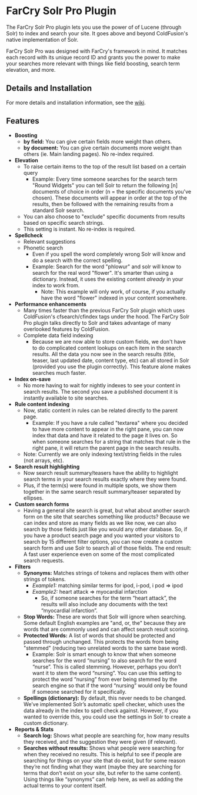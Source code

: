 # FarCry Solr Pro Plugin

The FarCry Solr Pro plugin lets you use the power of of Lucene (through Solr) to index and search your site.  It goes above and beyond ColdFusion's native implementation of Solr.

FarCry Solr Pro was designed with FarCry's framework in mind.  It matches each record with its unique record ID and grants you the power to make your searches more relevant with things like field boosting, search term elevation, and more.

## Details and Installation

For more details and installation information, see the [wiki](https://bitbucket.org/jeffcoughlin/farcrysolrpro/wiki/Home "FarCry Solr Pro Wiki").

## Features
* **Boosting**
    * **by field:** You can give certain fields more weight than others.
    * **by document:** You can give certain documents more weight than others (ie. Main landing pages). No re-index required.
* **Elevation**
    * To raise certain items to the top of the result list based on a certain query
        * Example: Every time someone searches for the search term "Round Widgets" you can tell Solr to return the following [n] documents of choice in order (n = the specific documents you've chosen). These documents will appear in order at the top of the results, then be followed with the remaining results from a standard Solr search.
    * You can also choose to "exclude" specific documents from results based on specific search strings.
    * This setting is instant. No re-index is required.
* **Spellcheck**
    * Relevant suggestions
    * Phonetic search
        * Even if you spell the word completely wrong Solr will know and do a search with the correct spelling.
        * Example: Search for the word "phlowur" and solr will know to search for the real word "flower". It's smarter than using a dictionary. Instead, it uses the existing content *already* in your index to work from.
            * Note: This example will only work, of course, if you actually have the word "flower" indexed in your content somewhere.
* **Performance enhancements**
    * Many times faster than the previous FarCry Solr plugin which uses ColdFusion's cfsearch/cfindex tags under the hood. The FarCry Solr Pro plugin talks directly to Solr and takes advantage of many overlooked features by ColdFusion.
    * Complete data field indexing
        * Because we are now able to store custom fields, we don't have to do complicated content lookups on each item in the search results. All the data you now see in the search results (title, teaser, last updated date, content type, etc) can all stored in Solr (provided you use the plugin correctly). This feature alone makes searches much faster.
* **Index on-save**
    * No more having to wait for nightly indexes to see your content in search results. The second you save a published document it is instantly available to site searches.
* **Rule content indexing**
    * Now, static content in rules can be related directly to the parent page.
        * Example: If you have a rule called "textarea" where you decided to have more content to appear in the right pane, you can now index that data and have it related to the page it lives on. So when someone searches for a string that matches that rule in the right pane, it will return the parent page in the search results.
    * Note: Currently we are only indexing text/string fields in the rules (not arrays, etc).
* **Search result highlighting**
    * Now search result summary/teasers have the ability to highlight search terms in your search results exactly where they were found.
    * Plus, if the term(s) were found in multiple spots, we show them together in the same search result summary/teaser separated by ellipses.
* **Custom search forms**
    * Having a general site search is great, but what about another search form on the site that searches something like products? Because we can index and store as many fields as we like now, we can also search by those fields just like you would any other database. So, if you have a product search page and you wanted your visitors to search by 15 different filter options, you can now create a custom search form and use Solr to search all of those fields. The end result: A fast user experience even on some of the most complicated search requests.
* **Filters**
    * **Synonyms:** Matches strings of tokens and replaces them with other strings of tokens.
        * *Example1:* matching similar terms for ipod, i-pod, i pod => ipod
        * *Example2:* heart attack => myocardial infarction
            * So, if someone searches for the term “heart attack”, the results will also include any documents with the text “myocardial infarction”.
    * **Stop Words:** These are words that Solr will ignore when searching. Some default English examples are "and, or, the" because they are words that are commonly used and can affect search result scoring.
    * **Protected Words:** A list of words that should be protected and passed through unchanged. This protects the words from being "stemmed" (reducing two unrelated words to the same base word).
        * Example: Solr is smart enough to know that when someone searches for the word “nursing” to also search for the word “nurse”.  This is called stemming.  However, perhaps you don’t want it to stem the word “nursing”.  You can use this setting to protect the word “nursing” from ever being stemmed by the search engine so that if the word “nursing” would only be found if someone searched for it specifically. 
    * **Spellings (dictionary):** By default, this never needs to be changed.  We’ve implemented Solr’s automatic spell checker, which uses the data already in the index to spell check against.  However, if you wanted to override this, you could use the settings in Solr to create a custom dictionary.
* **Reports & Stats**
    * **Search log:** Shows what people are searching for, how many results they received, and the suggestion they were given (if relevant).
    * **Searches without results:** Shows what people were searching for when they received no results.  This is helpful to see if people are searching for things on your site that do exist, but for some reason they’re not finding what they want (maybe they are searching for terms that don’t exist on your site, but refer to the same content).  Using things like “synonyms” can help here, as well as adding the actual terms to your content itself.